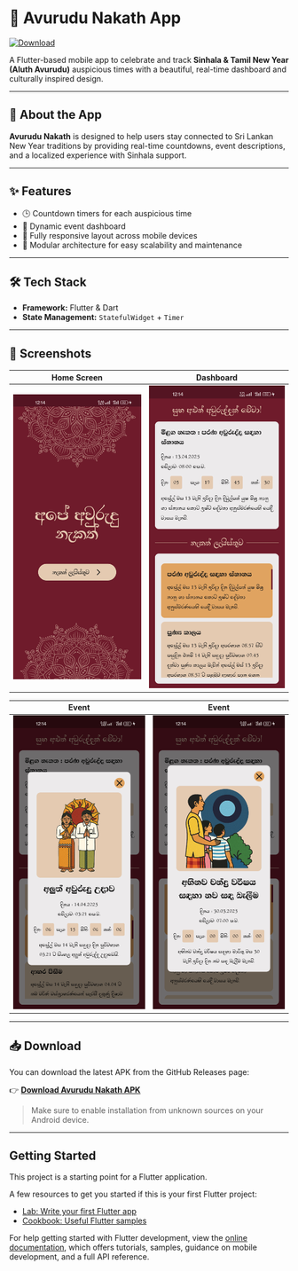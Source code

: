# 🎉 Avurudu Nakath App

[![Download](https://img.shields.io/badge/Download-APK-blue?style=for-the-badge&logo=android)](https://github.com/gunathilakax/avurudu_nakath/releases/download/v1.0.0/avurudu_nakath.apk)

A Flutter-based mobile app to celebrate and track **Sinhala & Tamil New Year (Aluth Avurudu)** auspicious times with a beautiful, real-time dashboard and culturally inspired design.

---

## 📱 About the App

**Avurudu Nakath** is designed to help users stay connected to Sri Lankan New Year traditions by providing real-time countdowns, event descriptions, and a localized experience with Sinhala support.

---

## ✨ Features

- 🕒 Countdown timers for each auspicious time
- 📅 Dynamic event dashboard
- 📲 Fully responsive layout across mobile devices
- 🧩 Modular architecture for easy scalability and maintenance

---

## 🛠 Tech Stack

- **Framework:** Flutter & Dart
- **State Management:** `StatefulWidget` + `Timer`

---

## 📸 Screenshots

| Home Screen | Dashboard | 
|-------------|-----------|
| ![Home](/Screenshot/home.jpg) | ![Dashboard](./Screenshot/dashboard.jpg) |

| Event | Event |
|-------|-------|
| ![Event1](./Screenshot/Event1.jpg) | ![Event2](./Screenshot/event2.jpg) |


---

## 📥 Download

You can download the latest APK from the GitHub Releases page:

👉 [**Download Avurudu Nakath APK**](https://github.com/gunathilakax/avurudu_nakath/releases/download/v1.0.0/avurudu_nakath.apk)

> Make sure to enable installation from unknown sources on your Android device.

---

## Getting Started

This project is a starting point for a Flutter application.

A few resources to get you started if this is your first Flutter project:

- [Lab: Write your first Flutter app](https://docs.flutter.dev/get-started/codelab)
- [Cookbook: Useful Flutter samples](https://docs.flutter.dev/cookbook)

For help getting started with Flutter development, view the
[online documentation](https://docs.flutter.dev/), which offers tutorials,
samples, guidance on mobile development, and a full API reference.
